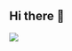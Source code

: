 ## Hi there 👋

<!--
**angelicagardner/angelicagardner** is a ✨ _special_ ✨ repository because its `README.md` (this file) appears on your GitHub profile.

[![dev.to badge](https://img.shields.io/badge/LinkedIn-angelica-gardner-blue?style=flat&logo=linkedin)](https://www.linkedin.com/in/angelica-gardner/)

Here are some ideas to get you started:

- 🔭 I’m currently working on ...
- 🌱 I’m currently learning ...
- 👯 I’m looking to collaborate on ...
- 🤔 I’m looking for help with ...
- 💬 Ask me about ...
- 📫 How to reach me: ...
- 😄 Pronouns: ...
- ⚡ Fun fact: ...
-->

<img src="https://github-readme-stats.vercel.app/api/top-langs/?username=angelicagardner&show_icons=true&title_color=000000&icon_color=2A75CF&text_color=000000&bg_color=ffffff">
